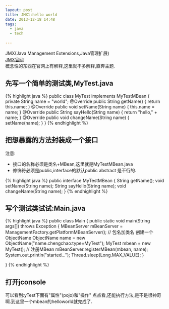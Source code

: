 ```yaml
---
layout: post
title: JMX1:hello world
date: 2013-12-18 14:48
tags:
  - java
  - tech
  
---
```

JMX(Java Management Extensions,Java管理扩展)  
[JMX官网](http://www.oracle.com/technetwork/java/javase/tech/javamanagement-140525.html)  
概念性的东西在官网上有解释,这里就不多解释,直奔主题.  

先写一个简单的测试类,MyTest.java  
---

{% highlight java %}
public class MyTest implements MyTestMBean {
    private String name = "world";
    @Override
    public String getName() {
        return this.name;
    }
    @Override
    public void setName(String name) {
        this.name = name;
    }
    @Override
    public String sayHello(String name) {
        return &quot;hello,&quot; + name;
    }
    @Override
    public void changeName(String name) {
        setName(name);
    }
}
{% endhighlight %}

把想暴露的方法封装成一个接口
---
 
注意:  
- 接口的名称必须是类名+MBean,这里就是MyTestMBean.java
- 修饰符必须是public,interface的默认public abstract 是不行的.

{% highlight java %}
public interface MyTestMBean {
    String getName();
    void setName(String name);
    String sayHello(String name);
    void changeName(String name);
}
{% endhighlight %}

写个测试类试试:Main.java
---

{% highlight java %}
public class Main {
    public static void main(String args[]) throws Exception {
        MBeanServer mBeanServer = ManagementFactory.getPlatformMBeanServer();
        // 包名加类名 创建一个ObjectName
        ObjectName name = new ObjectName(&quot;name.chengchao:type=MyTest&quot;);
        MyTest mbean = new MyTest();
        // 注册MBean
        mBeanServer.registerMBean(mbean, name);
        System.out.println(&quot;started...&quot;);
        Thread.sleep(Long.MAX_VALUE);
    }

}
{% endhighlight %}

打开jconsole
---

可以看到:yTest下面有"属性"(pojo)和"操作"
点点看,还能执行方法,是不是很神奇啊.到这里一个mbean的helloworld就完成了.
